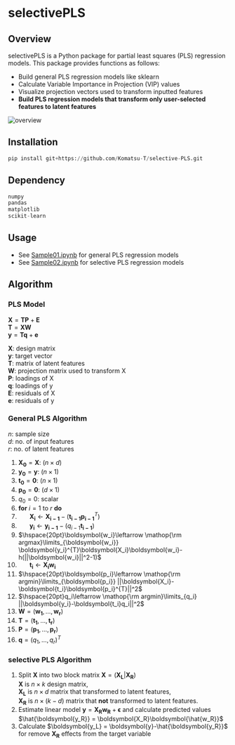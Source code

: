 # selectivePLS

## Overview
selectivePLS is a Python package for partial least squares (PLS) regression models. This package provides functions as follows:
* Build general PLS regression models like sklearn
* Calculate Variable Importance in Projection (VIP) values
* Visualize projection vectors used to transform inputted features
* **Build PLS regression models that transform only user-selected features to latent features**

![overview](https://user-images.githubusercontent.com/79096203/215299395-4725242b-1e22-4385-a43a-d60a5ae9783c.png)

## Installation
```python
pip install git+https://github.com/Komatsu-T/selective-PLS.git
```

## Dependency
```python
numpy
pandas
matplotlib
scikit-learn
```
## Usage
* See [Sample01.ipynb](https://github.com/Komatsu-T/selective-PLS/blob/main/Sample01.ipynb) for general PLS regression models
* See [Sample02.ipynb](https://github.com/Komatsu-T/selective-PLS/blob/main/Sample02.ipynb) for selective PLS regression models

## Algorithm
### PLS Model
$\boldsymbol{X} = \boldsymbol{TP} + \boldsymbol{E}$  
$\boldsymbol{T} = \boldsymbol{XW}$  
$\boldsymbol{y} = \boldsymbol{Tq} + \boldsymbol{e}$  

$\boldsymbol{X}$: design matrix  
$\boldsymbol{y}$: target vector  
$\boldsymbol{T}$: matrix of latent features  
$\boldsymbol{W}$: projection matrix used to transform X  
$\boldsymbol{P}$: loadings of X  
$\boldsymbol{q}$: loadings of y  
$\boldsymbol{E}$: residuals of X  
$\boldsymbol{e}$: residuals of y  

### General PLS Algorithm
$n$: sample size  
$d$: no. of input features  
$r$: no. of latent features  
1. $\boldsymbol{X_0} = \boldsymbol{X}$: $(n \times d)$    
2. $\boldsymbol{y_0} = \boldsymbol{y}$: $(n \times 1)$    
3. $\boldsymbol{t_0} = \boldsymbol{0}$: $(n \times 1)$  
4. $\boldsymbol{p_0} = \boldsymbol{0}$: $(d \times 1)$  
5. $q_0 = 0$: scalar  
6. **for** $i=1$ to $r$ **do**  
7. $\hspace{20pt}\boldsymbol{X_i}\leftarrow \boldsymbol{X_{i-1}} - (\boldsymbol{t_{i-1}}\boldsymbol{p_{i-1}}^{T})$  
8. $\hspace{20pt}\boldsymbol{y_i}\leftarrow \boldsymbol{y_{i-1}} - (q_{i-1}\boldsymbol{t_{i-1}})$  
9. $\hspace{20pt}\boldsymbol{w_i}\leftarrow \mathop{\rm argmax}\limits_{\boldsymbol{w_i}} \boldsymbol{y_i}^{T}\boldsymbol{X_i}\boldsymbol{w_i}-h(||\boldsymbol{w_i}||^2-1)$  
10. $\hspace{20pt}\boldsymbol{t_i}\leftarrow \boldsymbol{X_i}\boldsymbol{w_i}$
11. $\hspace{20pt}\boldsymbol{p_i}\leftarrow \mathop{\rm argmin}\limits_{\boldsymbol{p_i}} ||\boldsymbol{X_i}-\boldsymbol{t_i}\boldsymbol{p_i}^{T}||^2$
12. $\hspace{20pt}q_i\leftarrow \mathop{\rm argmin}\limits_{q_i} ||\boldsymbol{y_i}-\boldsymbol{t_i}q_i||^2$
13. $\boldsymbol{W} = (\boldsymbol{w_1},\ldots,\boldsymbol{w_r})$
14. $\boldsymbol{T} = (\boldsymbol{t_1},\ldots,\boldsymbol{t_r})$
15. $\boldsymbol{P} = (\boldsymbol{p_1},\ldots,\boldsymbol{p_r})$
16. $\boldsymbol{q} = (q_1,\ldots,q_r)^T$

### selective PLS Algorithm
1. Split $\boldsymbol{X}$ into two block matrix $\boldsymbol{X} = (\boldsymbol{X_L}|\boldsymbol{X_R})$  
   $\boldsymbol{X}$ is $n\times k$ design matrix,  
   $\boldsymbol{X_L}$ is $n\times d$ matrix that transformed to latent features,  
   $\boldsymbol{X_R}$ is $n\times (k-d)$ matrix that **not** transformed to latent features.
2. Estimate linear model $\boldsymbol{y} = \boldsymbol{X_R}\boldsymbol{w_R} + \boldsymbol{\epsilon}$ and calculate predicted values $\hat{\boldsymbol{y_R}} = \boldsymbol{X_R}\boldsymbol{\hat{w_R}}$
3. Calculate $\boldsymbol{y_L} = \boldsymbol{y}-\hat{\boldsymbol{y_R}}$ for remove $\boldsymbol{X_R}$ effects from the target variable





